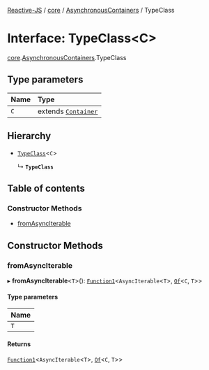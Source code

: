 [Reactive-JS](../README.md) / [core](../modules/core.md) / [AsynchronousContainers](../modules/core.AsynchronousContainers.md) / TypeClass

# Interface: TypeClass<C\>

[core](../modules/core.md).[AsynchronousContainers](../modules/core.AsynchronousContainers.md).TypeClass

## Type parameters

| Name | Type |
| :------ | :------ |
| `C` | extends [`Container`](core.Container.md) |

## Hierarchy

- [`TypeClass`](core.Containers.TypeClass.md)<`C`\>

  ↳ **`TypeClass`**

## Table of contents

### Constructor Methods

- [fromAsyncIterable](core.AsynchronousContainers.TypeClass.md#fromasynciterable)

## Constructor Methods

### fromAsyncIterable

▸ **fromAsyncIterable**<`T`\>(): [`Function1`](../modules/functions.md#function1)<`AsyncIterable`<`T`\>, [`Of`](../modules/core.Containers.md#of)<`C`, `T`\>\>

#### Type parameters

| Name |
| :------ |
| `T` |

#### Returns

[`Function1`](../modules/functions.md#function1)<`AsyncIterable`<`T`\>, [`Of`](../modules/core.Containers.md#of)<`C`, `T`\>\>
